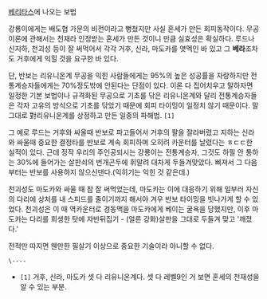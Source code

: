 [베리타스](%EB%B2%A0%EB%A6%AC%ED%83%80%EC%8A%A4.md)에 나오는 보법

강룡이에게는 배도협 가문의 비전이라고 뻥쳤지만 사실 혼세가 만든 회피동작이다. 무공 이론에 관해서는 천재라 인정받는 혼세가 만든 것이니 만큼
실효성은 확실하다. 루드나 신지하, 천괴성 등이 잘 써먹어서 각각 거후, 신라, 마도카를 엿멕인 바 있고 그 **베라**조차도 거후에게 익힐
것을 요구한 바 있다.

단, 반보는 리유니온계 무공을 익힌 사람들에게는 95%의 높은 성공률을 자랑하지만 전통계승자들에게는 70%정도밖에 안된다는 단점이 있다.
이론 다 집어치우고 말하자면 일정한 기본 보법이나 규격화된 무공으로 기초를 닦은 리유니온계와 달리 전통계승자들은 각자 고유의 방식으로 기초를
닦았기 때문에 회피 타이밍이 일정치 않기 때문이다. 말그대로 對리유니온계를 상정하고 만든 일종의 파해법. `[1]`

그 예로 루드는 거후와 싸울때 반보로 파고들어서 거후의 팔을 잘라버렸고 지하는 신라와 싸울때 중요한 결정타를 반보로 계속 회피하며 오히려
카운터를 날렸다는 ㅎㄷㄷ한 실적이 있다. 근데 정작 우리의 주인공되시는 강룡이는 전통계승자, 그것도 하필 안 통하는 30%에 들어가는
살판쇠의 번개곤두에 휘말려 대차게 두들겨맞았다. 삐져서 그 다음부터는 반보를 사용하지 않으신댄다.(익히기는 익힌 것 같은데.)

천괴성도 마도카와 싸울 때 참 잘 써먹었는데, 마도카는 이에 대응하기 위해 일부러 자신의 다리에 상처를 내 스피드를 줄이기까지 해서야 겨우
반보 타이밍을 빗나가게 할 수 있었다. 천괴성은 이 때 역카운터로 경동맥을 마도카에게 베이는 굴욕을 당했지만, 이후 마도카는 다리를 희생한
탓에 자반뒤집기 - (얼른 강화)살판을 그대로 두들겨 맞고 '깨졌다.'

전적만 따지면 웬만한 필살기 이상으로 중요한 기술이라 아니할 수 없다.

`\----`

  * `[1]` 거후, 신라, 마도카 셋 다 리유니온계다. 셋 다 레벨9인 거 보면 혼세의 천재성을 알 수 있는 부분.


